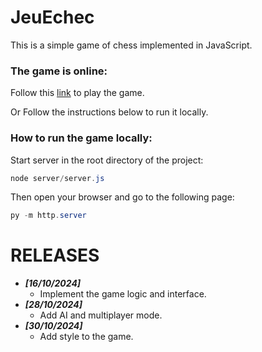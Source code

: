 # JeuEchec

This is a simple game of chess implemented in JavaScript.


### The game is online:
Follow this [link](https://poc.frederic-dabadie.fr/jeuEchec/) to play the game.

Or Follow the instructions below to run it locally.
### How to run the game locally:
Start server in the root directory of the project:

```powershell
node server/server.js
```
Then open your browser and go to the following page:

```powershell
py -m http.server
```

# RELEASES
- **_[16/10/2024]_**  
  - Implement the game logic and interface.
- **_[28/10/2024]_**
  - Add AI and multiplayer mode.
- **_[30/10/2024]_**
  - Add style to the game.